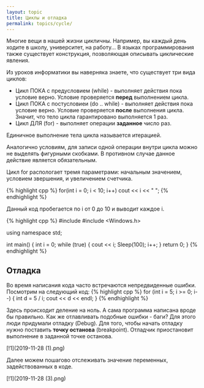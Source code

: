 ```yaml
---
layout: topic
title: Циклы и отладка
permalink: topics/cycle/
---
```

Многие вещи в нашей жизни цикличны. Например, вы каждый день ходите в школу, университет, на работу... В языках программирования также существует конструкция, позволяющая описывать циклические явления.

Из уроков информатики вы наверняка знаете, что существует три вида циклов:
* Цикл ПОКА с предусловием (while) - выполняет действия пока условие верно. Условие проверяется **перед** выполнением цикла.
* Цикл ПОКА с постусловиеи (do .. while) - выполняет действия пока условие верно. Условие проверяется **после** выполнения цикла. Значит, что тело цикла гарантировано выполняется 1 раз.
* Цикл ДЛЯ (for) - выполняет операции **заданное** число раз.

Единичное выполнение тела цикла называется итерацией.

Аналогично условиям, для записи одной операции внутри цикла можно не выделять фигурными скобками. В противном случае данное действие является обязательным.

Цикл for распологает тремя параметрами: начальным значением, условием звершения, и увеличением счетчика.

{% highlight cpp %}
for(int i = 0; i < 10; i++)
  cout << i << " ";
{% endhighlight %}

Данный код пробегается по i от 0 до 10 и выводит каждое i.

{% highlight cpp %}
#include <iostream>
#include <Windows.h>

using namespace std;

int main()
{
	int i = 0;
	while (true)
	{
		cout << i;
		Sleep(100);
		i++;
	}
	return 0;
}
{% endhighlight %}

## Отладка
Во время написания кода часто встречаются непредвиденные ошибки. Посмотрим на следующий код:
{% highlight cpp %}
for (int i = 5; i >= 0; i--)
	{
    		int d = 5 / i;
		cout << d << endl;
	}
{% endhighlight %}

Здесь происходит деление на ноль. А сама программа написана вроде бы правильно. Как же отлавливать подобные ошибки - баги?
Для этого люди придумали отладку (Debug). Для того, чтобы начать отладку нужно поставить **точку останова** (breakpoint). Отладчик приостановит выполнение в заданной точке останова.

[!1](2019-11-28 (1).png)

Далее можем пошагово отслеживать значение переменных, задействованных в коде.

[!1](2019-11-28 (3).png)
